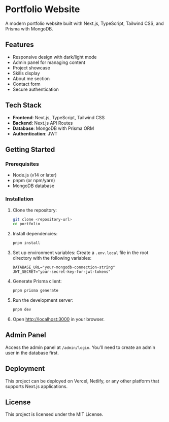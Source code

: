 # Portfolio Website

A modern portfolio website built with Next.js, TypeScript, Tailwind CSS, and Prisma with MongoDB.

## Features

- Responsive design with dark/light mode
- Admin panel for managing content
- Project showcase
- Skills display
- About me section
- Contact form
- Secure authentication

## Tech Stack

- **Frontend**: Next.js, TypeScript, Tailwind CSS
- **Backend**: Next.js API Routes
- **Database**: MongoDB with Prisma ORM
- **Authentication**: JWT

## Getting Started

### Prerequisites

- Node.js (v14 or later)
- pnpm (or npm/yarn)
- MongoDB database

### Installation

1. Clone the repository:
   ```bash
   git clone <repository-url>
   cd portfolio
   ```

2. Install dependencies:
   ```bash
   pnpm install
   ```

3. Set up environment variables:
   Create a `.env.local` file in the root directory with the following variables:
   ```
   DATABASE_URL="your-mongodb-connection-string"
   JWT_SECRET="your-secret-key-for-jwt-tokens"
   ```

4. Generate Prisma client:
   ```bash
   pnpm prisma generate
   ```

5. Run the development server:
   ```bash
   pnpm dev
   ```

6. Open [http://localhost:3000](http://localhost:3000) in your browser.

## Admin Panel

Access the admin panel at `/admin/login`. You'll need to create an admin user in the database first.

## Deployment

This project can be deployed on Vercel, Netlify, or any other platform that supports Next.js applications.

## License

This project is licensed under the MIT License.
